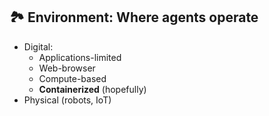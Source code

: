 ## 🏞️ **Environment**: Where agents operate

- Digital:
    - Applications-limited 
    - Web-browser
    - Compute-based
    - **Containerized** (hopefully)
- Physical (robots, IoT)
